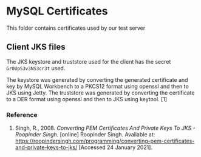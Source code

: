 # MySQL Certificates

This folder contains certificates used by our test server

## Client JKS files

The JKS keystore and truststore used for the client has the secret `Gr0UpS3v3NS3cr3t` used.

The keystore was generated by converting the generated certificate and key by MySQL Workbench to a PKCS12 format using openssl and then to JKS using Jetty. The truststore was generated by converting the certificate to a DER format using openssl and then to JKS using keytool. [1]

### Reference

1. Singh, R., 2008. *Converting PEM Certificates And Private Keys To JKS - Roopinder Singh*. [online] Roopinder Singh. Available at: <https://roopindersingh.com/programming/converting-pem-certificates-and-private-keys-to-jks/> [Accessed 24 January 2021].

